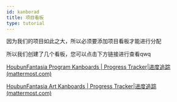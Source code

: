 ```yaml
---
id: kanborad
title: 项目看板
type: tutorial
---
```

因为我们的项目如此之大，所以必须要添加项目看板才能进行分配

所以我们创建了几个看板，您可以点击下方链接进行查看qwq

[HoubunFantasia Program Kanboards | Progress Tracker|进度追踪 (mattermost.com)](https://hbf.cloud.mattermost.com/plugins/focalboard/team/ho5r3x4477bbicudnt1gbkgr4w/shared/bpq63opteqpgx5qi8dbtyphpc3y/vzia9ym7aji8ifekbrc53n145uh?r=kqwcct3y7tjqwqze5wh6spghafa)

[HoubunFantasia Art Kanboards | Progress Tracker|进度追踪 (mattermost.com)](https://hbf.cloud.mattermost.com/plugins/focalboard/team/ho5r3x4477bbicudnt1gbkgr4w/shared/bz7ts1bg9f3gdpnd3idi8smod9y/vodib11o6mp8tzpe4re6s9rjber?r=k1i6pdyowzgd959tyzqw578h7ih)
